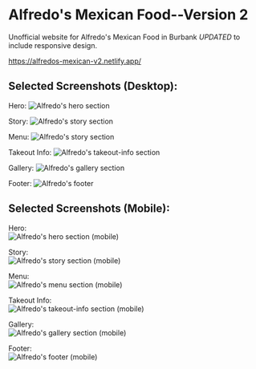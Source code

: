 # Alfredo's Mexican Food--Version 2

Unofficial website for Alfredo's Mexican Food in Burbank _UPDATED_ to include responsive design.

https://alfredos-mexican-v2.netlify.app/

## Selected Screenshots (Desktop):

Hero:
![Alfredo's hero section](https://lh3.googleusercontent.com/8wC6i6LXHk61fg3fMSTNQwpHBvPbPVN8DXllUkR7sHBwXdxGiXACtntz6uetTyyHUm0rkfiRoVPFvgzcgBd4_ROvvNpL_iL_0eP_Xh3bTEa5X2jyHeAmzVcYl3cAf5TXhfcZ0acNNw=w2400)

Story:
![Alfredo's story section](https://lh3.googleusercontent.com/uBDfJDFheZnt-4YZAfN6s8T3Aej-s7MLOmpmP52JICu5VKeBhqPL0At89qe7ZHmgu-7ajsuChstId_UhIFlDbFfuHCSZpbdy_EqHaa-42rwVwYHtziWzpVhxm-SEyVMqWW0uMRPL8g=w2400)

Menu:
![Alfredo's story section](https://lh3.googleusercontent.com/L6iSJvWMeRdCoGiat7MhCDcVpuW7d8I03VaO1_IlyRwTXlqBJy6aqOYRVsGI8uBnI7KC6HfCVFzqNK0iZTF4ZMr8YT89pT4nu_tW9coZmkz8kQlbChUgyvHIhAwZtS2JiK7OVuhiCw=w2400)

Takeout Info:
![Alfredo's takeout-info section](https://lh3.googleusercontent.com/wg2KMTdmB3fhuJZJuVn-vGuO6Jdf17Adls3233KhQTnsXUCUtKxCuB2SakOMtEuAmltjpvU8JXE0Lyuk0Gzp7Z0vZPb8X9nLFS7ThWKkQ-uYW_OIvXaWN6dIa2wT_FJuydupovGCFg=w2400)

Gallery:
![Alfredo's gallery section](https://lh3.googleusercontent.com/Qjlg5OwuRtaCnVK9J-x7mvrcdv1w65_Ri-NXvVBbP04XJ25JSCHhGwtde5UAcNjMEN7ZJiUH_8uNQj6U3d_8AwvsZxrI-zALtOMxGytwuBorh8-Q1BuBKiFSOx0-V2acCTkP8K3Fvg=w2400)

Footer:
![Alfredo's footer](https://lh3.googleusercontent.com/nxKUjzpCNYK9970WfUrjJ35t7x-FG_9XicP7eQOWJrHJsxk-SQB2YTUoypIDU5u_Z7b11c1NFGI2K93ShQ30ovTzoUDlFEtd9HXRjJxSHXqmtfI7y5hpLTHaJa4CDf_EWKzOduPflw=w2400)

## Selected Screenshots (Mobile):

Hero:<br>
![Alfredo's hero section (mobile)](https://lh3.googleusercontent.com/278OskmcqCVIh_slQR4gmN2DDgPMGZ8AW97hWdzoDNFH7mt0UJ6-rEzxSQOz9hbPK6DBCW2mJYVWSWJejN1s_EYPpqen1pXFCpkq4qrOX5IKKWuky-ii6jTc_qc0my2CMxDg4xQwUQ=w2400)

Story:<br>
![Alfredo's story section (mobile)](https://lh3.googleusercontent.com/bfvRwoTN75TaG0giBcg0gGw_cs9lObdKnWSxcqeaMqhn_TaSjcL4PfGQ6gneHCM3PTuuyGQ_SCh4W3pjdGCFSjykS7Qy0kCPiTI5jMgg5SyKqjONL3wbrTzX9CoD-acCW1OameC2Cw=w2400)

Menu:<br>
![Alfredo's menu section (mobile)](https://lh3.googleusercontent.com/k4OzQPd4bVNul-OonLRaaDSKCdMqjATzLhMYBdnjmQREnXREfdISw1q4cLstINqQJ_uNuK4pkgMZ4DFIQkUZ17jnnzLSdabTJjLDW4M-ltZiwU3_ILZul7nFR7vI_k3FefoAIcjV4g=w2400)

Takeout Info:<br>
![Alfredo's takeout-info section (mobile)](https://lh3.googleusercontent.com/DpSJLzsOuBqXpS2vttzZQnkHPLlQVV_C0aKLongGBqAOKHkEPfJcYam2UzqFeXPQ3ouYmDtgMFYxYEe7C7SfxqzdEXD8tOZwd-d5IKCzi8M0UKXbCcPjoULfD926ceRSKjbOQpvLAw=w2400)

Gallery:<br>
![Alfredo's gallery section (mobile)](https://lh3.googleusercontent.com/58vRLOjZbUUlrsQYHQLDDddHSRwLuVLye18PkUR8TSfJ64-BcZ6Rp_5jCQZpzdzNHvjomAvZ91GjzVt5DcCCNn6_JhKDccepQC7thbddV13znZ7DkJUn8aDy5rqhPuiAQEmZhTs5Og=w2400)

Footer:<br>
![Alfredo's footer (mobile)](https://lh3.googleusercontent.com/rLE-LvWz-vi50jziwO4Fbo3PZK4ABjT_Y1C-cF-jik2ZXg5XEPJAZh2kMrw8YDwIOer8ZxCDYmiqvnHDk8LAWnNxqFxhZetP1Dbn6YM4lOyUty9a8Ip8rXblRWeT4EQDA2aNoZ2cYw=w2400)
